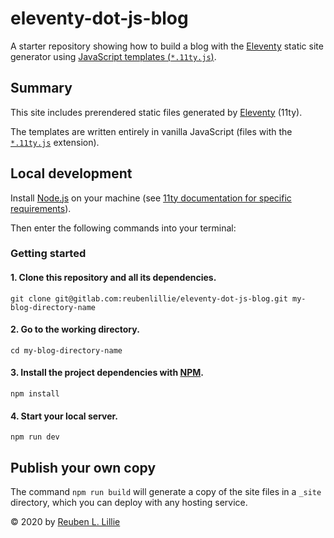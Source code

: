 # eleventy-dot-js-blog

A starter repository showing how to build a blog with the [Eleventy](https://11ty.dev/) static site generator using [JavaScript templates (`*.11ty.js`)](https://11ty.dev/languages/javascript/).

## Summary

This site includes prerendered static files generated by [Eleventy](https://11ty.dev/) (11ty).

The templates are written entirely in vanilla JavaScript (files with the [`*.11ty.js`](https://www.11ty.dev/docs/languages/javascript/) extension).

## Local development

Install [Node.js](https://nodejs.org/) on your machine (see [11ty documentation for specific requirements](https://www.11ty.dev/docs/getting-started/)).

Then enter the following commands into your terminal:

### Getting started

#### 1. Clone this repository and all its dependencies.

```cli
git clone git@gitlab.com:reubenlillie/eleventy-dot-js-blog.git my-blog-directory-name
```

#### 2. Go to the working directory.

```cli
cd my-blog-directory-name
```

#### 3. Install the project dependencies with [NPM](https://www.npmjs.com/).

```
npm install
```

#### 4. Start your local server.

```cli
npm run dev
```

## Publish your own copy

The command `npm run build` will generate a copy of the site files in a `_site` directory, which you can deploy with any hosting service.

&copy; 2020 by [Reuben L. Lillie](https://twitter.com/reubenlillie)
